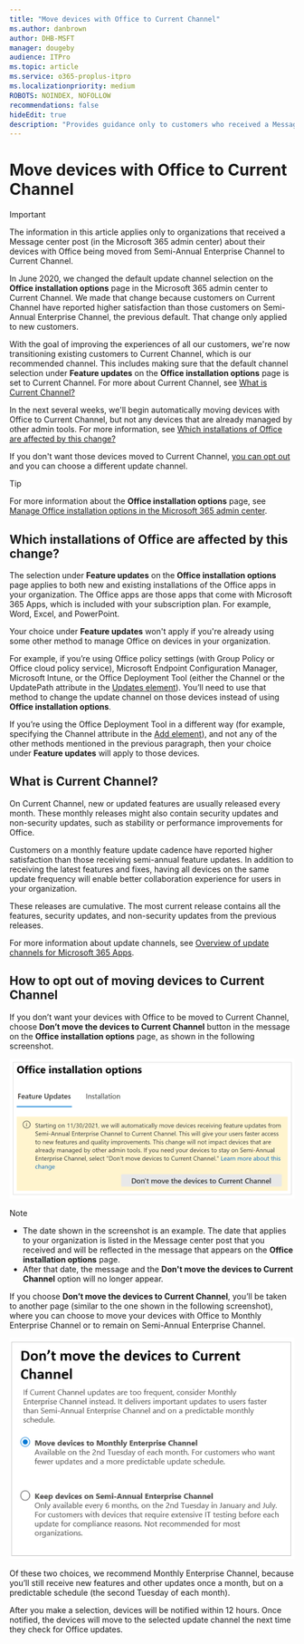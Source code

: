 ```yaml
---
title: "Move devices with Office to Current Channel"
ms.author: danbrown
author: DHB-MSFT
manager: dougeby
audience: ITPro
ms.topic: article
ms.service: o365-proplus-itpro
ms.localizationpriority: medium
ROBOTS: NOINDEX, NOFOLLOW
recommendations: false
hideEdit: true
description: "Provides guidance only to customers who received a Message center post about moving their devices with Office to Current Channel."
---
```


# Move devices with Office to Current Channel

> [!IMPORTANT]
> The information in this article applies only to organizations that received a Message center post (in the Microsoft 365 admin center) about their devices with Office being moved from Semi-Annual Enterprise Channel to Current Channel.

In June 2020, we changed the default update channel selection on the **Office installation options** page in the Microsoft 365 admin center to Current Channel. We made that change because customers on Current Channel have reported higher satisfaction than those customers on Semi-Annual Enterprise Channel, the previous default. That change only applied to new customers.

With the goal of improving the experiences of all our customers, we're now transitioning existing customers to Current Channel, which is our recommended channel. This includes making sure that the default channel selection under **Feature updates** on the **Office installation options** page is set to Current Channel. For more about Current Channel, see [What is Current Channel?](#what-is-current-channel)

In the next several weeks, we'll begin automatically moving devices with Office to Current Channel, but not any devices that are already managed by other admin tools. For more information, see [Which installations of Office are affected by this change?](#which-installations-of-office-are-affected-by-this-change)

If you don't want those devices moved to Current Channel, [you can opt out](#how-to-opt-out-of-moving-devices-to-current-channel) and you can choose a different update channel.

> [!TIP]
> For more information about the **Office installation options** page, see [Manage Office installation options in the Microsoft 365 admin center](../manage-software-download-settings-office-365.md).

## Which installations of Office are affected by this change?

The selection under **Feature updates** on the **Office installation options** page applies to both new and existing installations of the Office apps in your organization. The Office apps are those apps that come with Microsoft 365 Apps, which is included with your subscription plan. For example, Word, Excel, and PowerPoint.

Your choice under **Feature updates** won't apply if you're already using some other method to manage Office on devices in your organization.

For example, if you’re using Office policy settings (with Group Policy or Office cloud policy service), Microsoft Endpoint Configuration Manager, Microsoft Intune, or the Office Deployment Tool (either the Channel or the UpdatePath attribute in the [Updates element](../office-deployment-tool-configuration-options.md#updates-element)). You’ll need to use that method to change the update channel on those devices instead of using **Office installation options**.

If you’re using the Office Deployment Tool in a different way (for example, specifying the Channel attribute in the [Add element](../office-deployment-tool-configuration-options.md#add-element)), and not any of the other methods mentioned in the previous paragraph, then your choice under **Feature updates** will apply to those devices.

## What is Current Channel?

On Current Channel, new or updated features are usually released every month. These monthly releases might also contain security updates and non-security updates, such as stability or performance improvements for Office.

Customers on a monthly feature update cadence have reported higher satisfaction than those receiving semi-annual feature updates. In addition to receiving the latest features and fixes, having all devices on the same update frequency will enable better collaboration experience for users in your organization.

These releases are cumulative. The most current release contains all the features, security updates, and non-security updates from the previous releases.

For more information about update channels, see [Overview of update channels for Microsoft 365 Apps](../overview-update-channels.md).

## How to opt out of moving devices to Current Channel

If you don’t want your devices with Office to be moved to Current Channel, choose **Don’t move the devices to Current Channel** button in the message on the **Office installation options** page, as shown in the following screenshot.

![Screenshot showing part of the "Office installation options" page in the Microsoft 365 admin center and showing a message that says devices will be moved to Current Channel.](../images/other/move-devices-current-channel-message-text.png) 

> [!NOTE]
> - The date shown in the screenshot is an example. The date that applies to your organization is listed in the Message center post that you received and will be reflected in the message that appears on the **Office installation options** page.
> - After that date, the message and the **Don't move the devices to Current Channel** option will no longer appear.

If you choose **Don’t move the devices to Current Channel**, you’ll be taken to another page (similar to the one shown in the following screenshot), where you can choose to move your devices with Office to Monthly Enterprise Channel or to remain on Semi-Annual Enterprise Channel.

![Screenshot showing a page entitled "Don't move the devices to Current Channel" with options to choose to move to Monthly Enterprise Channel or to keep on Semi-Annual Enterprise Channel.](../images/other/move-devices-current-channel-dont-move-page.png)

Of these two choices, we recommend Monthly Enterprise Channel, because you’ll still receive new features and other updates once a month, but on a predictable schedule (the second Tuesday of each month).

After you make a selection, devices will be notified within 12 hours. Once notified, the devices will move to the selected update channel the next time they check for Office updates.